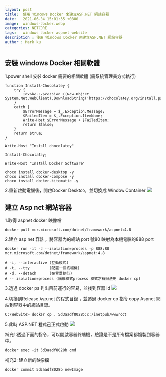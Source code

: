 ```yaml
---
layout: post
title:  使用 Windows Docker 來建立ASP.NET 網站容器
date:   2021-06-04 15:01:35 +0800
image:  windows-docker.webp
categories: NETCORE
tags:   windows docker aspnet website
description : 使用 Windows Docker 來建立ASP.NET 網站容器
author : Mark ku
---
```

## 安裝 windows Docker 相關軟體
1.power shell 安裝 docker 需要的相關軟體 (需系統管理員方式執行)

```
function Install-Chocolatey {
    try {
        Invoke-Expression ((New-Object System.Net.WebClient).DownloadString('https://chocolatey.org/install.ps1'));
    }
    catch {
        $ErrorMessage = $_.Exception.Message;
        $FailedItem = $_.Exception.ItemName;
        Write-Host $ErrorMessage + $FailedItem;
        return $false;
    }
    return $true;
}

Write-Host "Install chocolatey"

Install-Chocolatey;

Write-Host "Install Docker Software"

choco install docker-desktop -y
choco install docker-compose -y
choco install docker-kitematic -y

```
2.重新啟動電腦後，開啟Docker Desktop，並切換成 Window Container
![](https://i.imgur.com/OqrKs3i.webp)
 
## 建立 Asp net 網站容器
1.取得 aspnet docker 映像檔

```
docker pull mcr.microsoft.com/dotnet/framework/aspnet:4.8
```
2.建立 asp net 容器 ，將容器內的網站 port 號80 映射為本機電腦的888 port

```
docker run -it -d --isolation=process -p 888:80   mcr.microsoft.com/dotnet/framework/aspnet:4.8

# -i, --interactive (互動模式)
# -t, --tty         (配置一個終端機)
# -d, --detach      (在背景執行)
# -- isolation=process (隔離模式process 模式才有辦法用 docker cp)
```
3.透過 docker ps 列出目前運行的容易，並找到容器 id
![](https://i.imgur.com/8a6kQ0A.webp)

4.切換到Release Asp.net 的程式目錄 ，並透過 docker cp 指令 copy Aspnet 網站到容器中的網站目錄。

```
C:\WebSite> docker cp . 5d3aadf8028b:c:/inetpub/wwwroot
```
5.此時 ASP.NET 程式己正式啟動 
![](https://i.imgur.com/eV7LoLt.webp)

補充1:透過下面的指令，可以開啟容器終端機，驗證是不是所有檔案都複製到容器中。

```
docker exec -it 5d3aadf8028b cmd
```
補充2: 建立新的映像檔
```
docker commit 5d3aadf8028b newImage
```